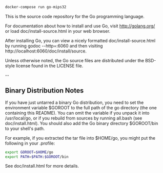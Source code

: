 ```sh
docker-compose run go-mips32
```

This is the source code repository for the Go programming language.

For documentation about how to install and use Go,
visit http://golang.org/ or load doc/install-source.html
in your web browser.

After installing Go, you can view a nicely formatted
doc/install-source.html by running godoc --http=:6060
and then visiting http://localhost:6060/doc/install/source.

Unless otherwise noted, the Go source files are distributed
under the BSD-style license found in the LICENSE file.

--

## Binary Distribution Notes

If you have just untarred a binary Go distribution, you need to set
the environment variable $GOROOT to the full path of the go
directory (the one containing this README).  You can omit the
variable if you unpack it into /usr/local/go, or if you rebuild
from sources by running all.bash (see doc/install.html).
You should also add the Go binary directory $GOROOT/bin
to your shell's path.

For example, if you extracted the tar file into $HOME/go, you might
put the following in your .profile:

```sh
export GOROOT=$HOME/go
export PATH=$PATH:$GOROOT/bin
```

See doc/install.html for more details.
